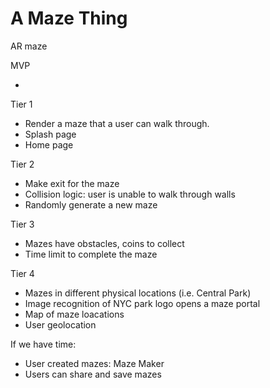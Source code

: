 # A Maze Thing

AR maze

MVP

-  

Tier 1

-  Render a maze that a user can walk through.
-  Splash page
-  Home page

Tier 2

-  Make exit for the maze
-  Collision logic: user is unable to walk through walls
-  Randomly generate a new maze

Tier 3

-  Mazes have obstacles, coins to collect
-  Time limit to complete the maze

Tier 4

-  Mazes in different physical locations (i.e. Central Park)
- Image recognition of NYC park logo opens a maze portal
- Map of maze loacations
- User geolocation

If we have time:
-  User created mazes: Maze Maker
-  Users can share and save mazes
